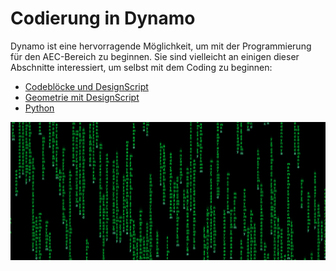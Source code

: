 # Codierung in Dynamo

Dynamo ist eine hervorragende Möglichkeit, um mit der Programmierung für den AEC-Bereich zu beginnen. Sie sind vielleicht an einigen dieser Abschnitte interessiert, um selbst mit dem Coding zu beginnen:

* [Codeblöcke und DesignScript](8-1\_code-blocks-and-design-script/)
* [Geometrie mit DesignScript](8-2\_geometry-with-design-script/)
* [Python](8-3\_python/)

![](<./images/image (17).png>)
